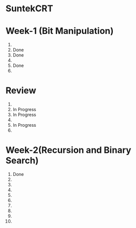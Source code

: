# SuntekCRT
# Week-1 (Bit Manipulation)
1. 
2. Done
3. Done
4. 
5. Done
6. 

# Review
1. 
2. In Progress
3. In Progress
4. 
5. In Progress
6. 

# Week-2(Recursion and Binary Search)
1. Done
2. 
3.
4. 
5. 
6.
7.
8.
9.
10.

